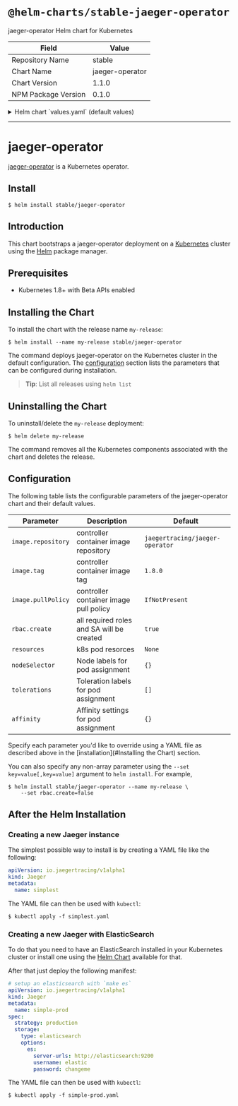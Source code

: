 # `@helm-charts/stable-jaeger-operator`

jaeger-operator Helm chart for Kubernetes

| Field               | Value           |
| ------------------- | --------------- |
| Repository Name     | stable          |
| Chart Name          | jaeger-operator |
| Chart Version       | 1.1.0           |
| NPM Package Version | 0.1.0           |

<details>

<summary>Helm chart `values.yaml` (default values)</summary>

```yaml
# Default values for jaeger-operator.
# This is a YAML-formatted file.
# Declare variables to be passed into your templates.
image:
  repository: jaegertracing/jaeger-operator
  tag: 1.8.0
  pullPolicy: IfNotPresent

rbac:
  # Specifies whether RBAC resources should be created
  create: true

serviceAccount:
  # Specifies whether a ServiceAccount should be created
  create: true
  # The name of the ServiceAccount to use.
  # If not set and create is true, a name is generated using the fullname template
  name:

resources:
  # limits:
  #  cpu: 100m
  #  memory: 128Mi
  # requests:
  #  cpu: 100m
  #  memory: 128Mi

nodeSelector: {}

tolerations: []

affinity: {}
```

</details>

---

# jaeger-operator

[jaeger-operator](https://github.com/jaegertracing/jaeger-operator) is a Kubernetes operator.

## Install

```console
$ helm install stable/jaeger-operator
```

## Introduction

This chart bootstraps a jaeger-operator deployment on a [Kubernetes](http://kubernetes.io) cluster using the [Helm](https://helm.sh) package manager.

## Prerequisites

- Kubernetes 1.8+ with Beta APIs enabled

## Installing the Chart

To install the chart with the release name `my-release`:

```console
$ helm install --name my-release stable/jaeger-operator
```

The command deploys jaeger-operator on the Kubernetes cluster in the default configuration. The [configuration](#configuration) section lists the parameters that can be configured during installation.

> **Tip**: List all releases using `helm list`

## Uninstalling the Chart

To uninstall/delete the `my-release` deployment:

```console
$ helm delete my-release
```

The command removes all the Kubernetes components associated with the chart and deletes the release.

## Configuration

The following table lists the configurable parameters of the jaeger-operator chart and their default values.

| Parameter          | Description                               | Default                         |
| ------------------ | ----------------------------------------- | ------------------------------- |
| `image.repository` | controller container image repository     | `jaegertracing/jaeger-operator` |
| `image.tag`        | controller container image tag            | `1.8.0`                         |
| `image.pullPolicy` | controller container image pull policy    | `IfNotPresent`                  |
| `rbac.create`      | all required roles and SA will be created | `true`                          |
| `resources`        | k8s pod resorces                          | `None`                          |
| `nodeSelector`     | Node labels for pod assignment            | `{}`                            |
| `tolerations`      | Toleration labels for pod assignment      | `[]`                            |
| `affinity`         | Affinity settings for pod assignment      | `{}`                            |

Specify each parameter you'd like to override using a YAML file as described above in the [installation](#Installing the Chart) section.

You can also specify any non-array parameter using the `--set key=value[,key=value]` argument to `helm install`. For example,

```console
$ helm install stable/jaeger-operator --name my-release \
    --set rbac.create=false
```

## After the Helm Installation

### Creating a new Jaeger instance

The simplest possible way to install is by creating a YAML file like the following:

```YAML
apiVersion: io.jaegertracing/v1alpha1
kind: Jaeger
metadata:
  name: simplest
```

The YAML file can then be used with `kubectl`:

```console
$ kubectl apply -f simplest.yaml
```

### Creating a new Jaeger with ElasticSearch

To do that you need to have an ElasticSearch installed in your Kubernetes cluster or install one using the [Helm Chart](https://github.com/helm/charts/tree/master/incubator/elasticsearch) available for that.

After that just deploy the following manifest:

```YAML
# setup an elasticsearch with `make es`
apiVersion: io.jaegertracing/v1alpha1
kind: Jaeger
metadata:
  name: simple-prod
spec:
  strategy: production
  storage:
    type: elasticsearch
    options:
      es:
        server-urls: http://elasticsearch:9200
        username: elastic
        password: changeme
```

The YAML file can then be used with `kubectl`:

```console
$ kubectl apply -f simple-prod.yaml
```
